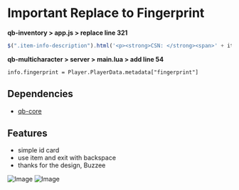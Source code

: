 # Important Replace to Fingerprint
**qb-inventory > app.js > replace line 321**
```javascript
$(".item-info-description").html('<p><strong>CSN: </strong><span>' + itemData.info.citizenid + '</span></p><p><strong>First Name: </strong><span>' + itemData.info.firstname + '</span></p><p><strong>Last Name: </strong><span>' + itemData.info.lastname + '</span></p><p><strong>Birth Date: </strong><span>' + itemData.info.birthdate + '</span></p><p><strong>Gender: </strong><span>' + gender + '</span></p><p><strong>Nationality: </strong><span>' + itemData.info.nationality + '</span></p>' + '</span></p><p><strong>Fingerprint: </strong><span>' + itemData.info.fingerprint + '</span></p>');
```
**qb-multicharacter > server > main.lua > add line 54**
```
info.fingerprint = Player.PlayerData.metadata["fingerprint"]
```

## Dependencies
* [qb-core](https://github.com/qbcore-framework/qb-core)

## Features
+ simple id card
+ use item and exit with backspace
+ thanks for the design, Buzzee

![Image](https://i.hizliresim.com/cbm8p7a.png)
![Image](https://i.hizliresim.com/s0n20b6.png)
